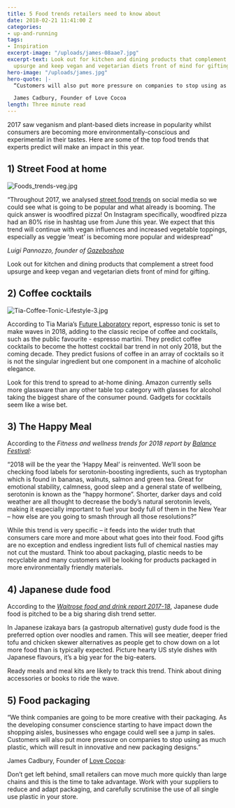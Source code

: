 ```yaml
---
title: 5 Food trends retailers need to know about
date: 2018-02-21 11:41:00 Z
categories:
- up-and-running
tags:
- Inspiration
excerpt-image: "/uploads/james-08aae7.jpg"
excerpt-text: Look out for kitchen and dining products that complement a street food
  upsurge and keep vegan and vegetarian diets front of mind for gifting.
hero-image: "/uploads/james.jpg"
hero-quote: |-
  “Customers will also put more pressure on companies to stop using as much plastic, which will result in innovative and new packaging designs.”

  James Cadbury, Founder of Love Cocoa
length: Three minute read
---
```


2017 saw veganism and plant-based diets increase in popularity whilst consumers are becoming more environmentally-conscious and experimental in their tastes. Here are some of the top food trends that experts predict will make an impact in this year.

## 1) Street Food at home

![Foods_trends-veg.jpg](/uploads/Foods_trends-veg.jpg)

“Throughout 2017, we analysed [street food trends](http://gazeboshop.co.uk/foodstreet/) on social media so we could see what is going to be popular and what already is booming. The quick answer is woodfired pizza! On Instagram specifically, woodfired pizza had an 80% rise in hashtag use from June this year. We expect that this trend will continue with vegan influences and increased vegetable toppings, especially as veggie ‘meat’ is becoming more popular and widespread”

*Luigi Pannozzo, founder of [Gazeboshop](http://gazeboshop.co.uk/)*

Look out for kitchen and dining products that complement a street food upsurge and keep vegan and vegetarian diets front of mind for gifting.

## 2) Coffee cocktails

![Tia-Coffee-Tonic-Lifestyle-3.jpg](/uploads/Tia-Coffee-Tonic-Lifestyle-3.jpg)

According to Tia Maria’s [Future Laboratory](http://www.thefuturelaboratory.com/) report, espresso tonic is set to make waves in 2018, adding to the classic recipe of coffee and cocktails, such as the public favourite - espresso martini. They predict coffee cocktails to become the hottest cocktail bar trend in not only 2018, but the coming decade. They predict fusions of coffee in an array of cocktails so it is not the singular ingredient but one component in a machine of alcoholic elegance.

Look for this trend to spread to at-home dining. Amazon currently sells more glassware than any other table top category with glasses for alcohol taking the biggest share of the consumer pound. Gadgets for cocktails seem like a wise bet.

## 3) The Happy Meal

According to the *Fitness and wellness trends for 2018 report by [Balance Festival](https://www.balance-festival.com/)*:

“2018 will be the year the ‘Happy Meal’ is reinvented. We’ll soon be checking food labels for serotonin-boosting ingredients, such as tryptophan which is found in bananas, walnuts, salmon and green tea. Great for emotional stability, calmness, good sleep and a general state of wellbeing, serotonin is known as the “happy hormone”. Shorter, darker days and cold weather are all thought to decrease the body’s natural serotonin levels, making it especially important to fuel your body full of them in the New Year – how else are you going to smash through all those resolutions?”

While this trend is very specific – it feeds into the wider truth that consumers care more and more about what goes into their food. Food gifts are no exception and endless ingredient lists full of chemical nasties may not cut the mustard. Think too about packaging, plastic needs to be recyclable and many customers will be looking for products packaged in more environmentally friendly materials.

## 4) Japanese dude food

According to the *[Waitrose food and drink report 2017-18](http://www.waitrose.com/home/about_waitrose/the-waitrose-fooddrinkreport.html)*, Japanese dude food is pitched to be a big sharing dish trend setter.

In Japanese izakaya bars (a gastropub alternative) gusty dude food is the preferred option over noodles and ramen. This will see meatier, deeper fried tofu and chicken skewer alternatives as people get to chow down on a lot more food than is typically expected. Picture hearty US style dishes with Japanese flavours, it’s a big year for the big-eaters.

Ready meals and meal kits are likely to track this trend. Think about dining accessories or books to ride the wave.

## 5) Food packaging

“We think companies are going to be more creative with their packaging. As the developing consumer conscience starting to have impact down the shopping aisles, businesses who engage could well see a jump in sales. Customers will also put more pressure on companies to stop using as much plastic, which will result in innovative and new packaging designs.”

James Cadbury, Founder of [Love Cocoa](https://lovecocoa.com/):

Don’t get left behind, small retailers can move much more quickly than large chains and this is the time to take advantage. Work with your suppliers to reduce and adapt packaging, and carefully scrutinise the use of all single use plastic in your store.